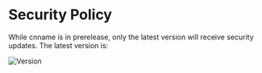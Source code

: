 # Security Policy

While cnname is in prerelease, only the latest version will receive security updates. The latest version is:

<img src="https://img.shields.io/npm/v/cnname.svg" alt="Version" />